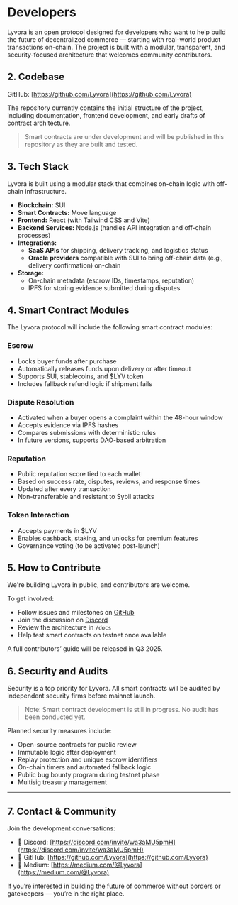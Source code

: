 # Developers

Lyvora is an open protocol designed for developers who want to help build the future of decentralized commerce — starting with real-world product transactions on-chain. The project is built with a modular, transparent, and security-focused architecture that welcomes community contributors.
## 2. Codebase
GitHub: [https://github.com/Lyvora](https://github.com/Lyvora)

The repository currently contains the initial structure of the project, including documentation, frontend development, and early drafts of contract architecture.

> Smart contracts are under development and will be published in this repository as they are built and tested.

## 3. Tech Stack

Lyvora is built using a modular stack that combines on-chain logic with off-chain infrastructure.

- **Blockchain:** SUI  
- **Smart Contracts:** Move language  
- **Frontend:** React (with Tailwind CSS and Vite)  
- **Backend Services:** Node.js (handles API integration and off-chain processes)  
- **Integrations:**  
  - **SaaS APIs** for shipping, delivery tracking, and logistics status  
  - **Oracle providers** compatible with SUI to bring off-chain data (e.g., delivery confirmation) on-chain  
- **Storage:**  
  - On-chain metadata (escrow IDs, timestamps, reputation)  
  - IPFS for storing evidence submitted during disputes
## 4. Smart Contract Modules

The Lyvora protocol will include the following smart contract modules:

### Escrow
- Locks buyer funds after purchase  
- Automatically releases funds upon delivery or after timeout  
- Supports SUI, stablecoins, and $LYV token  
- Includes fallback refund logic if shipment fails

### Dispute Resolution
- Activated when a buyer opens a complaint within the 48-hour window  
- Accepts evidence via IPFS hashes  
- Compares submissions with deterministic rules  
- In future versions, supports DAO-based arbitration

### Reputation
- Public reputation score tied to each wallet  
- Based on success rate, disputes, reviews, and response times  
- Updated after every transaction  
- Non-transferable and resistant to Sybil attacks

### Token Interaction
- Accepts payments in $LYV  
- Enables cashback, staking, and unlocks for premium features  
- Governance voting (to be activated post-launch)
## 5. How to Contribute

We're building Lyvora in public, and contributors are welcome.

To get involved:
- Follow issues and milestones on [GitHub](https://github.com/Lyvora)  
- Join the discussion on [Discord](https://discord.com/invite/wa3aMU5pmH)  
- Review the architecture in `/docs`  
- Help test smart contracts on testnet once available

A full contributors’ guide will be released in Q3 2025.
## 6. Security and Audits

Security is a top priority for Lyvora. All smart contracts will be audited by independent security firms before mainnet launch.

> Note: Smart contract development is still in progress. No audit has been conducted yet.

Planned security measures include:

- Open-source contracts for public review  
- Immutable logic after deployment  
- Replay protection and unique escrow identifiers  
- On-chain timers and automated fallback logic  
- Public bug bounty program during testnet phase  
- Multisig treasury management

---
## 7. Contact & Community

Join the development conversations:

- 💬 Discord: [https://discord.com/invite/wa3aMU5pmH](https://discord.com/invite/wa3aMU5pmH)  
- 🐙 GitHub: [https://github.com/Lyvora](https://github.com/Lyvora)  
- 📝 Medium: [https://medium.com/@Lyvora](https://medium.com/@Lyvora)

If you’re interested in building the future of commerce without borders or gatekeepers — you’re in the right place.
